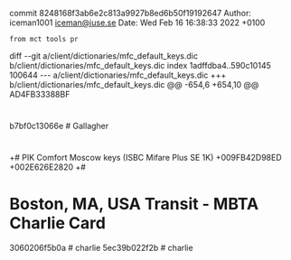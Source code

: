 commit 8248168f3ab6e2c813a9927b8ed6b50f19192647
Author: iceman1001 <iceman@iuse.se>
Date:   Wed Feb 16 16:38:33 2022 +0100

    from mct tools pr

diff --git a/client/dictionaries/mfc_default_keys.dic b/client/dictionaries/mfc_default_keys.dic
index 1adffdba4..590c10145 100644
--- a/client/dictionaries/mfc_default_keys.dic
+++ b/client/dictionaries/mfc_default_keys.dic
@@ -654,6 +654,10 @@ AD4FB33388BF
 #
 b7bf0c13066e # Gallagher
 #
+# PIK Comfort Moscow keys (ISBC Mifare Plus SE 1K)
+009FB42D98ED
+002E626E2820
+#
 # Boston, MA, USA Transit - MBTA Charlie Card
 3060206f5b0a # charlie
 5ec39b022f2b # charlie
